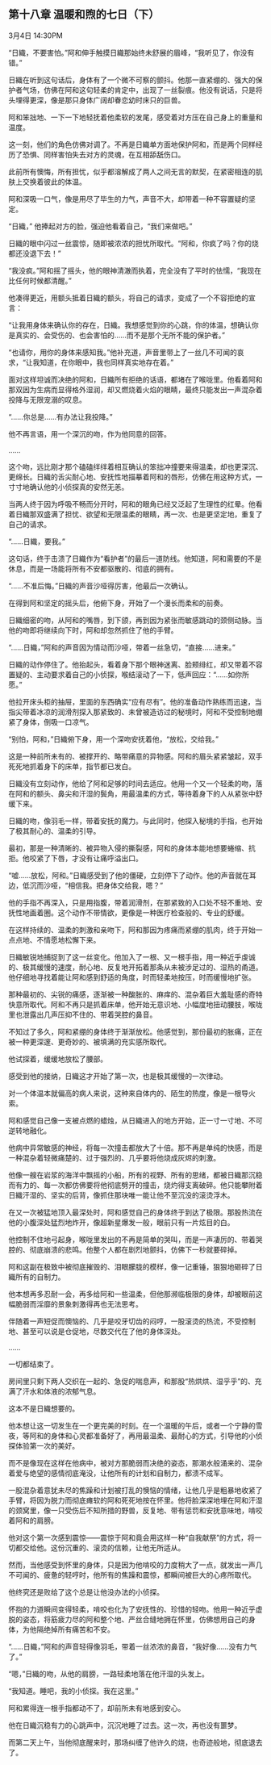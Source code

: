 ## 第十八章 温暖和煦的七日（下）

3月4日 14:30PM

“日織，不要害怕。”阿和伸手触摸日織那始终未舒展的眉峰，“我听见了，你没有错。”

日織在听到这句话后，身体有了一个微不可察的颤抖。他那一直紧绷的、强大的保护者气场，仿佛在阿和这句轻柔的肯定中，出现了一丝裂痕。他没有说话，只是将头埋得更深，像是那只身体广阔却眷恋幼时床只的巨兽。

阿和笨拙地、一下一下地轻抚着他柔软的发尾，感受着对方压在自己身上的重量和温度。

这一刻，他们的角色仿佛对调了。不再是日織单方面地保护阿和，而是两个同样经历了恐惧、同样害怕失去对方的灵魂，在互相舔舐伤口。

此前所有懊悔，所有担忧，似乎都溶解成了两人之间无言的默契，在紧密相连的肌肤上交换着彼此的体温。

阿和深吸一口气，像是用尽了毕生的力气，声音不大，却带着一种不容置疑的坚定。

“日織，” 他捧起对方的脸，强迫他看着自己，“我们来做吧。”

日織的眼中闪过一丝震惊，随即被浓浓的担忧所取代。“阿和，你疯了吗？你的烧都还没退下去！”

“我没疯。”阿和摇了摇头，他的眼神清澈而执着，完全没有了平时的怯懦，“我现在比任何时候都清醒。”

他凑得更近，用额头抵着日織的额头，将自己的请求，变成了一个不容拒绝的宣言：

“让我用身体来确认你的存在，日織。我想感觉到你的心跳，你的体温，想确认你是真实的、会受伤的、也会害怕的……而不是那个无所不能的保护者。”

“也请你，用你的身体来感知我。”他补充道，声音里带上了一丝几不可闻的哀求，“让我知道，在你眼中，我也同样真实地存在着。”

面对这样坦诚而决绝的阿和，日織所有拒绝的话语，都堵在了喉咙里。他看着阿和那双因为生病而显得格外湿润，却又燃烧着火焰的眼睛，最终只能发出一声混杂着投降与无限宠溺的叹息。

“……你总是……有办法让我投降。”

他不再言语，用一个深沉的吻，作为他同意的回答。

……

这个吻，远比刚才那个磕磕绊绊着相互确认的笨拙冲撞要来得温柔，却也更深沉、更绵长。日織的舌尖耐心地、安抚性地描摹着阿和的唇形，仿佛在用这种方式，一寸寸地确认他的小侦探真的安然无恙。

当两人终于因为呼吸不畅而分开时，阿和的眼角已经又泛起了生理性的红晕。他看着日織那双盛满了担忧、欲望和无限温柔的眼睛，再一次、也是更坚定地，重复了自己的请求。

“……日織，要我。”

这句话，终于击溃了日織作为“看护者”的最后一道防线。他知道，阿和需要的不是休息，而是一场能将所有不安都驱散的、彻底的拥有。

“……不准后悔。”日織的声音沙哑得厉害，他最后一次确认。

在得到阿和坚定的摇头后，他俯下身，开始了一个漫长而柔和的前奏。

日織细密的吻，从阿和的嘴唇，到下颌，再到因为紧张而敏感跳动的颈侧动脉。当他的吻即将继续向下时，阿和却忽然抓住了他的手臂。

“……日織，”阿和的声音因为情动而沙哑，带着一丝急切，“直接……进来。”

日織的动作停住了。他抬起头，看着身下那个眼神迷离、脸颊绯红，却又带着不容置疑的、主动要求着自己的小侦探，喉结滚动了一下，低声回应：“……如你所愿。”

他拉开床头柜的抽屉，里面的东西确实“应有尽有”。他的准备动作熟练而迅速，当指尖带着冰凉的润滑剂探入那紧致的、未曾被造访过的秘境时，阿和不受控制地绷紧了身体，倒吸一口凉气。

“别怕，阿和，”日織俯下身，用一个深吻安抚着他，“放松，交给我。”

这是一种前所未有的、被撑开的、略带痛意的异物感。阿和的眉头紧紧皱起，双手死死地抓着身下的床单，指节都已发白。

日織没有立刻动作，他给了阿和足够的时间去适应。他用一个又一个轻柔的吻，落在阿和的额头、鼻尖和汗湿的鬓角，用最温柔的方式，等待着身下的人从紧张中舒缓下来。

日織的吻，像羽毛一样，带着安抚的魔力。与此同时，他探入秘境的手指，也开始了极其耐心的、温柔的引导。

最初，那是一种清晰的、被异物入侵的撕裂感，阿和的身体本能地想要蜷缩、抗拒。他咬紧了下唇，才没有让痛呼溢出口。

“嘘……放松，阿和。”日織感受到了他的僵硬，立刻停下了动作。他的声音就在耳边，低沉而沙哑，“相信我。把身体交给我，嗯？”

他的手指不再深入，只是用指腹，带着润滑剂，在那紧致的入口处不轻不重地、安抚性地画着圈。这个动作不带情欲，更像是一种医疗检查般的、专业的舒缓。

在这样持续的、温柔的刺激和亲吻下，阿和那因为疼痛而紧绷的肌肉，终于开始一点点地、不情愿地松懈下来。

日織敏锐地捕捉到了这一丝变化。他加入了一根、又一根手指，用一种近乎虔诚的、极其缓慢的速度，耐心地、反复地开拓着那条从未被涉足过的、湿热的甬道。他仔细地寻找着能让阿和感到舒适的角度，时而轻柔地按压，时而缓慢地扩张。

那种最初的、尖锐的痛感，逐渐被一种酸胀的、麻痒的、混杂着巨大羞耻感的奇特快意所取代。阿和不再只是抓着床单，他开始无意识地、小幅度地扭动腰肢，喉咙里也泄露出几声压抑不住的、带着哭腔的鼻音。

不知过了多久，阿和紧绷的身体终于渐渐放松。他感觉到，那份最初的胀痛，正在被一种更深邃、更奇妙的、被填满的充实感所取代。

他试探着，缓缓地放松了腰部。

感受到他的接纳，日織这才开始了第一次，也是极其缓慢的一次律动。

对一个体温本就偏高的病人来说，这种来自体内的、陌生的热度，像是一根导火索。

阿和感觉自己像一支被点燃的蜡烛，从日織进入的地方开始，正一寸一寸地、不可逆转地融化。

他病中异常敏感的神经，将每一次撞击都放大了十倍。那不再是单纯的快感，而是一种混杂着轻微痛楚的、过于强烈的、几乎要将他烧成灰烬的刺激。

他像一艘在岩浆的海洋中飘摇的小船，所有的视野、所有的思绪，都被日織那沉稳而有力的、每一次都仿佛要将他彻底劈开的撞击，烧灼得支离破碎。他只能攀附着日織汗湿的、坚实的后背，像抓住那块唯一能让他不至沉没的滚烫浮木。

在又一次被猛地顶入最深处时，阿和感觉自己的身体终于到达了极限。那股热流在他的小腹深处猛烈地炸开，像超新星爆发一般，眼前只有一片炫目的白。

他控制不住地弓起身，喉咙里发出的不再是简单的哭叫，而是一声凄厉的、带着哭腔的、彻底崩溃的悲鸣。他整个人都在剧烈地颤抖，仿佛下一秒就要碎掉。

阿和这副在极致中被彻底摧毁的、泪眼朦胧的模样，像一记重锤，狠狠地砸碎了日織所有的自制力。

他本想再多忍耐一会，再多给阿和一些温柔，但他那濒临极限的身体，却被眼前这幅脆弱而淫靡的景象刺激得再也无法思考。

伴随着一声短促而懊恼的、几乎是咬牙切齿的闷哼，一股滚烫的热流，不受控制地、甚至可以说是仓促地，尽数交代在了他的身体深处。

……

一切都结束了。

房间里只剩下两人交织在一起的、急促的喘息声，和那股“热烘烘、湿乎乎”的、充满了汗水和体液的浓郁气息。

这本不是日織想要的。

他本想让这一切发生在一个更完美的时刻。在一个温暖的午后，或者一个宁静的雪夜，等阿和的身体和心灵都准备好了，再用最温柔、最耐心的方式，引导他的小侦探体验第一次的美好。

而不是像现在这样在他病中，被对方那脆弱而决绝的姿态，那潮水般涌来的、混杂着爱与绝望的感情彻底淹没，让他所有的计划和自制力，都溃不成军。

一股混杂着意犹未尽的焦躁和计划被打乱的懊恼的情绪，让他几乎是粗暴地收紧了手臂，将因为脱力而彻底瘫软的阿和死死地按在怀里。他将脸深深地埋在阿和汗湿的颈窝里，像一只受伤后不知所措的野兽，反复地、带有惩罚和安抚意味地，啃咬着阿和的肩膀。

他对这个第一次感到震惊——震惊于阿和竟会用这样一种“自我献祭”的方式，将一切都交给他。这份沉重的、滚烫的信赖，让他无所适从。

然而，当他感受到怀里的身体，只是因为他啃咬的力度稍大了一点，就发出一声几不可闻的、疲惫的轻哼时，他所有的焦躁和震惊，都瞬间被巨大的心疼所取代。

他终究还是败给了这个总是让他没办法的小侦探。

怀抱的力道瞬间变得轻柔，啃咬也化为了安抚性的、珍惜的轻吻。他用一种近乎虚脱的姿态，将筋疲力尽的阿和整个地、严丝合缝地拥在怀里，仿佛想用自己的身体，为他隔绝掉所有痛苦和不安。

“……日織，”阿和的声音轻得像羽毛，带着一丝浓浓的鼻音，“我好像……没有力气了。”

“嗯，”日織的吻，从他的肩膀，一路轻柔地落在他汗湿的头发上。

“我知道。睡吧，我的小侦探。我在这里。”

阿和累得连一根手指都动不了，却前所未有地感到安心。

他在日織沉稳有力的心跳声中，沉沉地睡了过去。这一次，再也没有噩梦。

而第二天上午，当他彻底醒来时，那场纠缠了他许久的烧，也奇迹般地，彻底退去了。